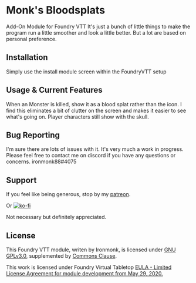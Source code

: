 # Monk's Bloodsplats
Add-On Module for Foundry VTT
It's just a bunch of little things to make the program run a little smoother and look a little better.  But a lot are based on personal preference.

## Installation
Simply use the install module screen within the FoundryVTT setup

## Usage & Current Features
When an Monster is killed, show it as a blood splat rather than the icon.  I find this eliminates a bit of clutter on the screen and makes it easier to see what's going on.  Player characters still show with the skull.

## Bug Reporting
I'm sure there are lots of issues with it.  It's very much a work in progress.
Please feel free to contact me on discord if you have any questions or concerns. ironmonk88#4075

## Support

If you feel like being generous, stop by my <a href="https://www.patreon.com/ironmonk">patreon</a>.

Or [![ko-fi](https://ko-fi.com/img/githubbutton_sm.svg)](https://ko-fi.com/R6R7BH5MT)

Not necessary but definitely appreciated.

## License
This Foundry VTT module, writen by Ironmonk, is licensed under [GNU GPLv3.0](https://www.gnu.org/licenses/gpl-3.0.en.html), supplemented by [Commons Clause](https://commonsclause.com/).

This work is licensed under Foundry Virtual Tabletop <a href="https://foundryvtt.com/article/license/">EULA - Limited License Agreement for module development from May 29, 2020.</a>
